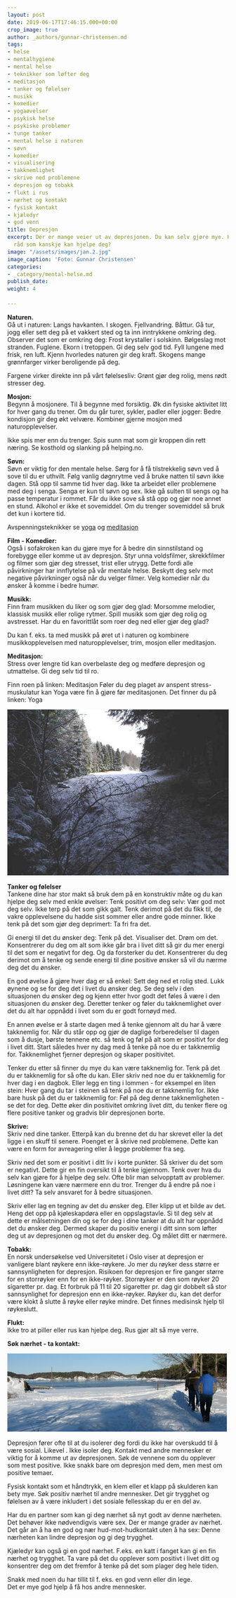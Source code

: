 ```yaml
---
layout: post
date: 2019-06-17T17:46:15.000+00:00
crop_image: true
author: _authors/gunnar-christensen.md
tags:
- helse
- mentalhygiene
- mental helse
- teknikker som løfter deg
- meditasjon
- tanker og følelser
- musikk
- komedier
- yogaøvelser
- psykisk helse
- psykiske problemer
- tunge tanker
- mental helse i naturen
- søvn
- komedier
- visualisering
- takknemlighet
- skrive ned problemene
- depresjon og tobakk
- flukt i rus
- nærhet og kontakt
- fysisk kontakt
- kjæledyr
- god venn
title: Depresjon
excerpt: Der er mange veier ut av depresjonen. Du kan selv gjøre mye. Her er noen
  råd som kanskje kan hjelpe deg?
image: "/assets/images/jan.2.jpg"
image_caption: 'Foto: Gunnar Christensen'
categories:
- _category/mental-helse.md
publish_date: 
weight: 4

---
```

**Naturen.**  
Gå ut i naturen: Langs havkanten. I skogen. Fjellvandring. Båttur. Gå tur, jogg eller sett deg på et vakkert sted og ta inn inntrykkene omkring deg. Observer det som er omkring deg: Frost krystaller i solskinn. Bølgeslag mot stranden. Fuglene. Ekorn i tretoppen. Gi deg selv god tid. Fyll lungene med frisk, ren luft. Kjenn hvorledes naturen gir deg kraft. Skogens mange grønnfarger virker beroligende på deg.

Fargene virker direkte inn på vårt følelsesliv: Grønt gjør deg rolig, mens rødt stresser deg.

**Mosjon:**  
Begynn å mosjonere. Til å begynne med forsiktig. Øk din fysiske aktivitet litt for hver gang du trener. Om du går turer, sykler, padler eller jogger: Bedre kondisjon gir deg økt velvære. Kombiner gjerne mosjon med naturopplevelser.

Ikke spis mer enn du trenger. Spis sunn mat som gir kroppen din rett næring. Se kosthold og slanking på helping.no.

**Søvn:**  
Søvn er viktig for den mentale helse. Sørg for å få tilstrekkelig søvn ved å sove til du er uthvilt. Følg vanlig døgnrytme ved å bruke natten til søvn ikke dagen. Stå opp til samme tid hver dag. Ikke ta arbeidet eller problemene med deg i senga. Senga er kun til søvn og sex. Ikke gå sulten til sengs og ha passe temperatur i rommet. Får du ikke sove så stå opp og gjør noe annet en stund. Alkohol er ikke et sovemiddel. Om du trenger sovemiddel så bruk det kun i kortere tid.

Avspenningsteknikker se [yoga](https://helping.no/gratis-yoga-instruksjoner "https://helping.no/gratis-yoga-instruksjoner") og [meditasjon](https://helping.no/meditasjonskurs-introduksjon "https://helping.no/meditasjonskurs-introduksjon")

**Film - Komedier:**  
Også i sofakroken kan du gjøre mye for å bedre din sinnstilstand og forebygge eller komme ut av depresjon. Styr unna voldsfilmer, skrekkfilmer og filmer som gjør deg stresset, trist eller utrygg. Dette fordi alle påvirkninger har innflytelse på vår mentale helse. Beskytt deg selv mot negative påvirkninger også når du velger filmer. Velg komedier når du ønsker å komme i bedre humør.

**Musikk:**  
Finn fram musikken du liker og som gjør deg glad: Morsomme melodier, klassisk musikk eller rolige rytmer. Spill musikk som gjør deg rolig og avstresset. Har du en favorittlåt som roer deg ned eller gjør deg glad?

Du kan f. eks. ta med musikk på øret ut i naturen og kombinere musikkopplevelsen med naturopplevelser, trim, mosjon eller meditasjon.

**Meditasjon:**  
Stress over lengre tid kan overbelaste deg og medføre depresjon og utmattelse. Gi deg selv tid til ro.

Finn roen på linken: Meditasjon Føler du deg plaget av anspent stress-muskulatur kan Yoga være fin å gjøre før meditasjonen. Det finner du på linken: Yoga

![](/assets/images/vinterskog.jpg)

**Tanker og følelser**  
Tankene dine har stor makt så bruk dem på en konstruktiv måte og du kan hjelpe deg selv med enkle øvelser: Tenk positivt om deg selv: Vær god mot deg selv. Ikke terp på det som gikk galt. Tenk derimot på det du fikk til, de vakre opplevelsene du hadde sist sommer eller andre gode minner. Ikke tenk på det som gjør deg deprimert: Ta fri fra det.

Gi energi til det du ønsker deg: Tenk på det. Visualiser det. Drøm om det. Konsentrerer du deg om alt som ikke går bra i livet ditt så gir du mer energi til det som er negativt for deg. Og da forsterker du det. Konsentrerer du deg derimot om å tenke og sende energi til dine positive ønsker så vil du nærme deg det du ønsker.

En god øvelse å gjøre hver dag er så enkel: Sett deg ned et rolig sted. Lukk øynene og se for deg det i livet du ønsker deg. Se deg selv i den situasjonen du ønsker deg og kjenn etter hvor godt det føles å være i den situasjonen du ønsker deg. Deretter tenker og føler du takknemlighet over det du alt har oppnådd i livet som du er godt fornøyd med.

En annen øvelse er å starte dagen med å tenke gjennom alt du har å være takknemlig for. Når du står opp og gjør de daglige forberedelser til dagen som å dusje, børste tennene etc. så tenk og føl på alt som er positivt for deg i livet ditt. Start således hver ny dag med å tenke på noe du er takknemlig for. Takknemlighet fjerner depresjon og skaper positivitet.

Tenker du etter så finner du mye du kan være takknemlig for. Tenk på det du er takknemlig for så ofte du kan. Eller skriv ned noe du er takknemlig for hver dag i en dagbok. Eller legg en ting i lommen - for eksempel en liten stein: Hver gang du tar i steinen så tenk på noe du er takknemlig for. Ikke bare husk på det du er takknemlig for: Føl på deg denne takknemligheten - se det for deg. Dette øker din positivitet omkring livet ditt, du tenker flere og flere positive tanker og gradvis blir depresjonen borte.

**Skrive:**  
Skriv ned dine tanker. Etterpå kan du brenne det du har skrevet eller la det ligge i en skuff til senere. Poenget er å skrive ned problemene. Dette kan være en form for avreagering eller å legge problemer fra seg.

Skriv ned det som er positivt i ditt liv i korte punkter. Så skriver du det som er negativt. Dette gir en fin oversikt til å tenke igjennom. Tenk over hva du selv kan gjøre for å hjelpe deg selv. Ofte blir man selvopptatt av problemer. Løsningene kan være nærmere enn du tror. Trenger du å endre på noe i livet ditt? Ta selv ansvaret for å bedre situasjonen.

Skriv eller lag en tegning av det du ønsker deg. Eller klipp ut et bilde av det. Heng det opp på kjøleskapdøra eller en oppslagstavle. Si til deg selv at dette er målsetningen din og se for deg i dine tanker at du alt har oppnådd det du ønsker deg. Dermed skaper du positiv energi i ditt sinn som løfter deg ut av depresjonen og mot det du ønsker deg. Og målet ditt er nærmere.

**Tobakk:**  
En norsk undersøkelse ved Universitetet i Oslo viser at depresjon er vanligere blant røykere enn ikke-røykere. Jo mer du røyker dess større er sannsynligheten for depresjon. Risikoen for depresjon er fire ganger større for en storrøyker enn for en ikke-røyker. Storrøyker er den som røyker 20 sigaretter pr. dag. Et forbruk på 11 til 20 sigaretter pr. dag gir dobbelt så stor sannsynlighet for depresjon enn en ikke-røyker. Røyker du, kan det derfor være klokt å slutte å røyke eller røyke mindre. Det finnes medisinsk hjelp til røykeslutt.

**Flukt:**  
Ikke tro at piller eller rus kan hjelpe deg. Rus gjør alt så mye verre.

**Søk nærhet - ta kontakt:**

![](/assets/images/februar1.jpg)

Depresjon fører ofte til at du isolerer deg fordi du ikke har overskudd til å være sosial. Likevel . Ikke isoler deg. Kontakt med andre mennesker er viktig for å komme ut av depresjonen. Søk de vennene som du opplever som mest positive. Ikke snakk bare om depresjon med dem, men mest om positive temaer.

Fysisk kontakt som et håndtrykk, en klem eller et klapp på skulderen kan bety mye. Søk positiv nærhet til andre mennesker. Det gir trygghet og følelsen av å være inkludert i det sosiale fellesskap du er en del av.

Har du en partner som kan gi deg nærhet så nyt godt av denne nærheten. Det behøver ikke nødvendigvis være sex. Der er mange grader av nærhet. Det går an å ha en god og nær hud-mot-hudkontakt uten å ha sex: Denne nærheten kan lindre depresjon og gi deg trygghet.

Kjæledyr kan også gi en god nærhet. F.eks. en katt i fanget kan gi en fin nærhet og trygghet. Ta vare på det du opplever som positivt i livet ditt og konsentrer deg om det fremfor å tenke på det som plager deg hele tiden.

Snakk med noen du har tillit til f. eks. en god venn eller din lege.  
Det er mye god hjelp å få hos andre mennesker.